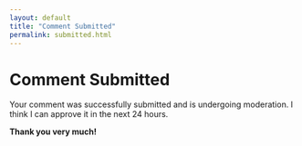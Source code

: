 ```yaml
---
layout: default
title: "Comment Submitted"
permalink: submitted.html
---
```


# Comment Submitted

Your comment was successfully submitted and is undergoing moderation. I think I can approve it in the next 24 hours.

**Thank you very much!**
